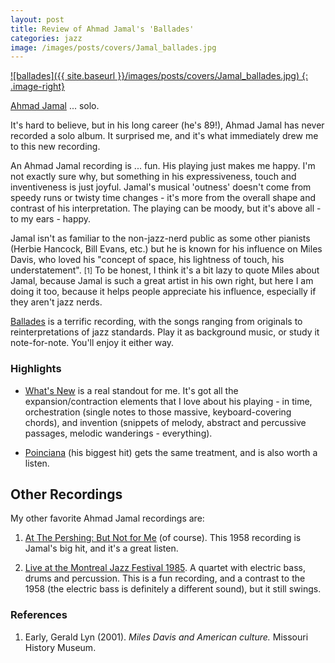 ```yaml
---
layout: post
title: Review of Ahmad Jamal's 'Ballades' 
categories: jazz 
image: /images/posts/covers/Jamal_ballades.jpg
---
```


<style type="text/css">
.image-right {
  display: block;
  margin-left: 10px;
  margin-right: 10px;
  float: right;
}
</style>


[![ballades]({{ site.baseurl }}/images/posts/covers/Jamal_ballades.jpg)
{: .image-right}](https://www.amazon.com/Ballades-Ahmad-Jamal/dp/B07T3NQ9NY)

[Ahmad Jamal](https://en.wikipedia.org/wiki/Ahmad_Jamal) ... solo.

It's hard to believe, but in his long career (he's 89!), Ahmad Jamal has never
recorded a solo album. It surprised me, and it's what immediately drew me to
this new recording.

An Ahmad Jamal recording is ... fun. His playing just makes me happy. I'm not 
exactly sure why, but something in his  expressiveness, touch and inventiveness 
is just joyful. Jamal's musical 'outness' doesn't come from speedy runs or twisty 
time changes - it's more from the overall shape and contrast of his interpretation. 
The playing can be moody, but it's above all - to my ears - happy.

Jamal isn't as familiar to the non-jazz-nerd public as some other pianists 
(Herbie Hancock, Bill Evans, etc.) but he is known for his influence on 
Miles Davis, who loved his "concept of space, his lightness of touch, his understatement".
<small>[1]</small> To be honest, I think
it's a bit lazy to quote Miles about Jamal, because Jamal is such a great artist
in his own right, but here I am doing it too, because it helps people appreciate his 
influence, especially if they aren't jazz nerds.

[Ballades](https://www.amazon.com/Ballades-Ahmad-Jamal/dp/B07T3NQ9NY) is a 
terrific recording, with the songs ranging from originals to
reinterpretations of jazz standards. Play it as background music, or study it 
note-for-note. You'll enjoy it either way.

### Highlights


- [What's New](https://open.spotify.com/track/65nchdr9ThGXlUP9xSqXZI) is a real 
  standout for me. It's got all the expansion/contraction elements that I love 
  about his playing - in time, orchestration (single notes to those massive, 
  keyboard-covering chords), and invention (snippets of melody, abstract and percussive 
  passages, melodic wanderings - everything). 

- [Poinciana](https://open.spotify.com/track/7yVkminlVC608IGsvXMYaA) (his
  biggest hit) gets the same treatment, and is also worth a listen.


## Other Recordings

My other favorite Ahmad Jamal recordings are:

1. [At The Pershing: But Not for
Me](https://en.wikipedia.org/wiki/At_the_Pershing:_But_Not_for_Me) 
(of course).
This 1958 recording is Jamal's big hit, and it's a great listen. 

2. [Live at the Montreal Jazz Festival
1985](https://en.wikipedia.org/wiki/Live_at_the_Montreal_Jazz_Festival_1985).
A quartet with electric bass, drums and percussion. This is a fun recording, 
and a contrast to the 1958 (the electric bass is definitely a different sound), 
but it still swings. 

### References
1. Early, Gerald Lyn (2001). *Miles Davis and American culture.* Missouri History Museum.
